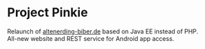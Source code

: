 # Project Pinkie
Relaunch of [altenerding-biber.de](http://www.altenerding-biber.de) based on Java EE instead of PHP.  
All-new website and REST service for Android app access.
